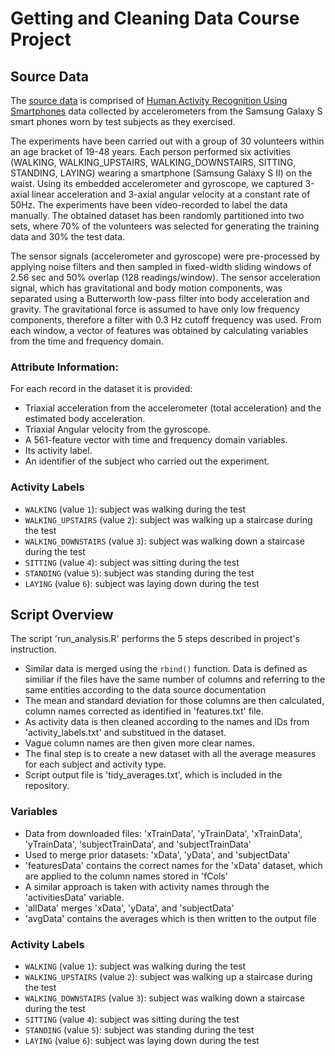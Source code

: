 # Getting and Cleaning Data Course Project

## Source Data
The [source data](https://d396qusza40orc.cloudfront.net/getdata%2Fprojectfiles%2FUCI%20HAR%20Dataset.zip) is comprised of [Human Activity Recognition Using Smartphones](http://archive.ics.uci.edu/ml/datasets/Human+Activity+Recognition+Using+Smartphones) data collected by accelerometers from the Samsung Galaxy S smart phones worn by test subjects as they exercised.

The experiments have been carried out with a group of 30 volunteers within an age bracket of 19-48 years. Each person performed six activities (WALKING, WALKING_UPSTAIRS, WALKING_DOWNSTAIRS, SITTING, STANDING, LAYING) wearing a smartphone (Samsung Galaxy S II) on the waist. Using its embedded accelerometer and gyroscope, we captured 3-axial linear acceleration and 3-axial angular velocity at a constant rate of 50Hz. The experiments have been video-recorded to label the data manually. The obtained dataset has been randomly partitioned into two sets, where 70% of the volunteers was selected for generating the training data and 30% the test data. 

The sensor signals (accelerometer and gyroscope) were pre-processed by applying noise filters and then sampled in fixed-width sliding windows of 2.56 sec and 50% overlap (128 readings/window). The sensor acceleration signal, which has gravitational and body motion components, was separated using a Butterworth low-pass filter into body acceleration and gravity. The gravitational force is assumed to have only low frequency components, therefore a filter with 0.3 Hz cutoff frequency was used. From each window, a vector of features was obtained by calculating variables from the time and frequency domain.

### Attribute Information:

For each record in the dataset it is provided: 
- Triaxial acceleration from the accelerometer (total acceleration) and the estimated body acceleration. 
- Triaxial Angular velocity from the gyroscope. 
- A 561-feature vector with time and frequency domain variables. 
- Its activity label. 
- An identifier of the subject who carried out the experiment.

### Activity Labels

* `WALKING` (value `1`): subject was walking during the test
* `WALKING_UPSTAIRS` (value `2`): subject was walking up a staircase during the test
* `WALKING_DOWNSTAIRS` (value `3`): subject was walking down a staircase during the test
* `SITTING` (value `4`): subject was sitting during the test
* `STANDING` (value `5`): subject was standing during the test
* `LAYING` (value `6`): subject was laying down during the test

## Script Overview

The script 'run_analysis.R' performs the 5 steps described in project's instruction.

* Similar data is merged using the `rbind()` function. Data is defined as similiar if the files have the same number of columns and referring to the same entities according to the data source documentation
* The mean and standard deviation for those columns are then calculated, column names corrected as identified in 'features.txt' file.
* As activity data is then cleaned according to the names and IDs from  'activity_labels.txt' and substitued in the dataset.
* Vague column names are then given more clear names.
* The final step is to create a new dataset with all the average measures for each subject and activity type. 
* Script output file is 'tidy_averages.txt', which is included in the repository.

### Variables
* Data from downloaded files:  'xTrainData', 'yTrainData', 'xTrainData', 'yTrainData', 'subjectTrainData', and 'subjectTrainData' 
* Used to merge prior datasets: 'xData', 'yData', and 'subjectData'
* 'featuresData' contains the correct names for the 'xData' dataset, which are applied to the column names stored in 'fCols'
* A similar approach is taken with activity names through the 'activitiesData' variable.
* 'allData' merges 'xData', 'yData', and 'subjectData'
* 'avgData' contains the averages which is then written to the output file


### Activity Labels

* `WALKING` (value `1`): subject was walking during the test
* `WALKING_UPSTAIRS` (value `2`): subject was walking up a staircase during the test
* `WALKING_DOWNSTAIRS` (value `3`): subject was walking down a staircase during the test
* `SITTING` (value `4`): subject was sitting during the test
* `STANDING` (value `5`): subject was standing during the test
* `LAYING` (value `6`): subject was laying down during the test
